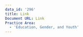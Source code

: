```yaml
---
data_id: '296'
title: Link
Document URL: Link
Practice Area:
  - 'Education, Gender, and Youth'
---
```

